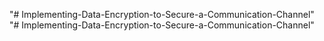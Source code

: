 "# Implementing-Data-Encryption-to-Secure-a-Communication-Channel" 
"# Implementing-Data-Encryption-to-Secure-a-Communication-Channel" 
